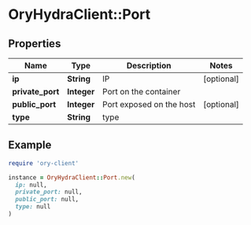 # OryHydraClient::Port

## Properties

| Name | Type | Description | Notes |
| ---- | ---- | ----------- | ----- |
| **ip** | **String** | IP | [optional] |
| **private_port** | **Integer** | Port on the container |  |
| **public_port** | **Integer** | Port exposed on the host | [optional] |
| **type** | **String** | type |  |

## Example

```ruby
require 'ory-client'

instance = OryHydraClient::Port.new(
  ip: null,
  private_port: null,
  public_port: null,
  type: null
)
```

